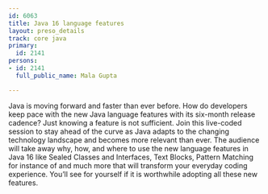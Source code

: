 ```yaml
---
id: 6063
title: Java 16 language features
layout: preso_details
track: core java
primary:
  id: 2141
persons:
- id: 2141
  full_public_name: Mala Gupta

---
```

Java is moving forward and faster than ever before. How do developers keep pace with the new Java language features with its six-month release cadence? Just knowing a feature is not sufficient. Join this live-coded session to stay ahead of the curve as Java adapts to the changing technology landscape and becomes more relevant than ever. The audience will take away why, how, and where to use the new language features in Java 16 like Sealed Classes and Interfaces, Text Blocks, Pattern Matching for instance of and much more that will transform your everyday coding experience. You’ll see for yourself if it is worthwhile adopting all these new features.